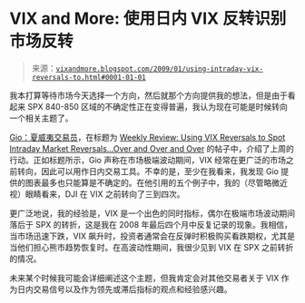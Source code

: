 <!--yml

类别: 未分类

日期: 2024-05-18 18:03:27

-->

# VIX and More: 使用日内 VIX 反转识别市场反转

> 来源：[`vixandmore.blogspot.com/2009/01/using-intraday-vix-reversals-to.html#0001-01-01`](http://vixandmore.blogspot.com/2009/01/using-intraday-vix-reversals-to.html#0001-01-01)

我本打算等待市场今天选择一个方向，然后就那个方向提供我的想法，但是由于看起来 SPX 840-850 区域的不确定性正在变得普遍，我认为现在可能是时候转向一个相关主题了。

[Gio：夏威夷交易员](http://ibankcoin.com/gioblog/)，在标题为 [Weekly Review: Using VIX Reversals to Spot Intraday Market Reversals…Over and Over and Over](http://ibankcoin.com/gioblog/?p=2773) 的帖子中，介绍了上周的行动。正如标题所示，Gio 声称在市场极端波动期间，VIX 经常在更广泛的市场之前转向，因此可以用作日内交易工具。不幸的是，至少在我看来，我发现 Gio 提供的图表最多也只能算是不确定的。在他引用的五个例子中，我的（尽管略微近视）眼睛看来，DJI 在 VIX 之前转向了三到四次。

更广泛地说，我的经验是，VIX 是一个出色的同时指标，偶尔在极端市场波动期间落后于 SPX 的转折，这是我在 2008 年最后四个月中反复记录的现象。我相信，当市场迅速下跌，VIX 飙升时，投资者通常会在反弹时积极购买看跌期权，尤其是当他们担心熊市趋势恢复时。在高波动性期间，我很少见到 VIX 在 SPX 之前转折的情况。

未来某个时候我可能会详细阐述这个主题，但我肯定会对其他交易者关于 VIX 作为日内交易信号以及作为领先或滞后指标的观点和经验感兴趣。

